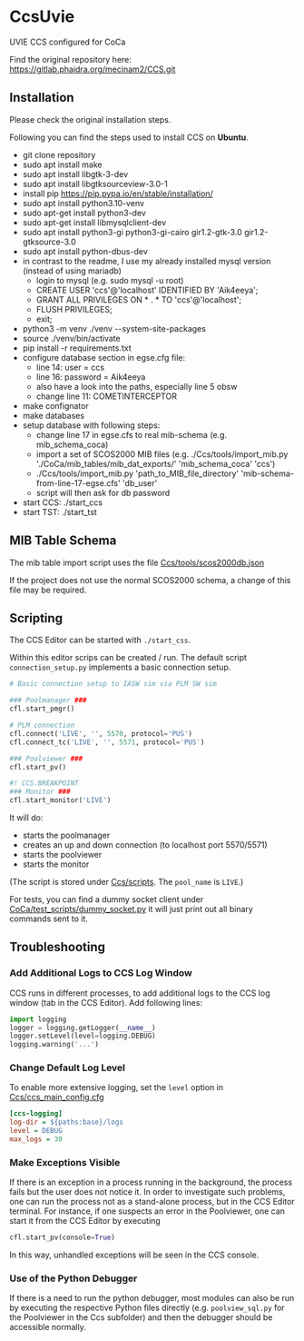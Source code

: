 # CcsUvie
UVIE CCS configured for CoCa

Find the original repository here: https://gitlab.phaidra.org/mecinam2/CCS.git

## Installation
Please check the original installation steps.

Following you can find the steps used to install CCS on **Ubuntu**.

- git clone repository
- sudo apt install make
- sudo apt install libgtk-3-dev
- sudo apt install libgtksourceview-3.0-1
- install pip https://pip.pypa.io/en/stable/installation/
- sudo apt install python3.10-venv
- sudo apt-get install python3-dev
- sudo apt-get install libmysqlclient-dev
- sudo apt install python3-gi python3-gi-cairo gir1.2-gtk-3.0 gir1.2-gtksource-3.0
- sudo apt install python-dbus-dev
- in contrast to the readme, I use my already installed mysql version (instead of using mariadb)
  * login to mysql (e.g. sudo mysql -u root)
  * CREATE USER 'ccs'@'localhost' IDENTIFIED BY 'Aik4eeya';
  * GRANT ALL PRIVILEGES ON * . * TO 'ccs'@'localhost';
  * FLUSH PRIVILEGES;
  * exit;
- python3 -m venv ./venv --system-site-packages
- source ./venv/bin/activate
- pip install -r requirements.txt
- configure database section in egse.cfg file:
  * line 14: user = ccs
  * line 16: password = Aik4eeya
  * also have a look into the paths, especially line 5 obsw
  * change line 11: COMETINTERCEPTOR
- make confignator
- make databases
- setup database with following steps:
  * change line 17 in egse.cfs to real mib-schema (e.g. mib_schema_coca)
  * import a set of SCOS2000 MIB files (e.g. ./Ccs/tools/import_mib.py './CoCa/mib_tables/mib_dat_exports/' 'mib_schema_coca' 'ccs')
  * ./Ccs/tools/import_mib.py 'path_to_MIB_file_directory' 'mib-schema-from-line-17-egse.cfs' 'db_user'
  * script will then ask for db password
- start CCS: ./start_ccs
- start TST: ./start_tst

## MIB Table Schema
The mib table import script uses the file [Ccs/tools/scos2000db.json](Ccs/tools/scos2000db.json)

If the project does not use the normal SCOS2000 schema, a change of
this file may be required.

## Scripting
The CCS Editor can be started with `./start_css`.

Within this editor scrips can be created / run. The default script
`connection_setup.py` implements a basic connection setup.

```python
# Basic connection setup to IASW sim via PLM SW sim

### Poolmanager ###
cfl.start_pmgr()

# PLM connection
cfl.connect('LIVE', '', 5570, protocol='PUS')
cfl.connect_tc('LIVE', '', 5571, protocol='PUS')

### Poolviewer ###
cfl.start_pv()

#! CCS.BREAKPOINT
### Monitor ###
cfl.start_monitor('LIVE')
```

It will do:

- starts the poolmanager
- creates an up and down connection (to localhost port 5570/5571)
- starts the poolviewer
- starts the monitor

(The script is stored under [Ccs/scripts](Ccs/scripts). The
`pool_name` is `LIVE`.)

For tests, you can find a dummy socket client under
[CoCa/test_scripts/dummy_socket.py](CoCa/test_scripts/dummy_socket.py)
it will just print out all binary commands sent to it.

## Troubleshooting

### Add Additional Logs to CCS Log Window

CCS runs in different processes, to add additional logs to the CCS log
window (tab in the CCS Editor). Add following lines:

```python
import logging
logger = logging.getLogger(__name__)
logger.setLevel(level=logging.DEBUG)
logging.warning('...')
```

### Change Default Log Level

To enable more extensive logging, set the `level` option in
[Ccs/ccs_main_config.cfg](Ccs/ccs_main_config.cfg)

[comment]: # (discussion on github https://github.com/mmecina/CCS/issues/4#issuecomment-1922284468)

```ini
[ccs-logging]
log-dir = ${paths:base}/logs
level = DEBUG
max_logs = 30
```

### Make Exceptions Visible
If there is an exception in a process running in the background, the process fails but the user does not notice it. In order to investigate such problems, one can run the process not as a stand-alone process, but in the CCS Editor terminal. For instance, if one suspects an error in the Poolviewer, one can start it from the CCS Editor by executing

```python
cfl.start_pv(console=True)
```

In this way, unhandled exceptions will be seen in the CCS console. 

### Use of the Python Debugger
If there is a need to run the python debugger, most modules can also be run by executing the respective Python files directly (e.g. `poolview_sql.py` for the Poolviewer in the Ccs subfolder) and then the debugger should be accessible normally.
